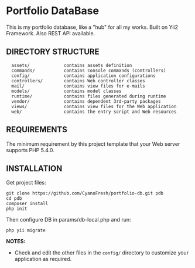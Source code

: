 Portfolio DataBase
============================

This is my portfolio database, like a "hub" for all my works. Built on
Yii2 Framework. Also REST API available.


DIRECTORY STRUCTURE
-------------------

      assets/             contains assets definition
      commands/           contains console commands (controllers)
      config/             contains application configurations
      controllers/        contains Web controller classes
      mail/               contains view files for e-mails
      models/             contains model classes
      runtime/            contains files generated during runtime
      vendor/             contains dependent 3rd-party packages
      views/              contains view files for the Web application
      web/                contains the entry script and Web resources



REQUIREMENTS
------------

The minimum requirement by this project template that your Web server supports PHP 5.4.0.


INSTALLATION
------------

Get project files:

~~~
git clone https://github.com/CyanoFresh/portfolio-db.git pdb
cd pdb
composer install
php init
~~~

Then configure DB in params/db-local.php and run:

~~~
php yii migrate
~~~

**NOTES:**
- Check and edit the other files in the `config/` directory to customize your application as required.
